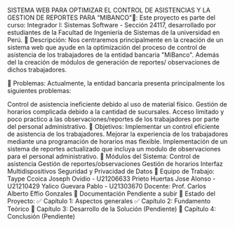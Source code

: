 SISTEMA WEB PARA OPTIMIZAR EL CONTROL DE ASISTENCIAS Y LA GESTION DE REPORTES PARA “MIBANCO"🏦:
Este proyecto es parte del curso: Integrador I: Sistemas Software - Sección 24117, desarrollado por estudiantes de la Facultad de Ingeniería de Sistemas de la universidad en Perú.
📑 Descripción:
Nos centraremos principalmente en la creación de un sistema web que ayude en la optimización del proceso de control de asistencia de los trabajadores de la entidad bancaria "MiBanco". Además del la creación de módulos de generación de reportes/ observaciones de dichos trabajadores.

🧠 Problemas:
Actualmente, la entidad bancaria presenta principalmente los siguientes problemas:

Control de asistencia ineficiente debido al uso de material físico.
Gestión de horarios complicada debido a la cantidad de sucursales.
Acceso limitado y poco practico a las observaciones/reportes de los trabajadores por parte del personal administrativo.
🎯 Objetivos:
Implementar un control eficiente de asistencia de los trabajadores.
Mejorar la experiencia de los trabajadores mediante una programación de horarios mas flexible. 
Implementación de un sistema de reportes actualizado que incluya un modulo de observaciones para el personal administrativo.
🧩 Módulos del Sistema:
Control de asistencia
Gestión de reportes/observaciones
Gestión de horarios
Interfaz Multidispositivos
Seguridad y Privacidad de Datos
👥 Equipo de Trabajo:
Taype Ccoica Joseph Ovidio - U21206633
Prieto Huertas Jose Alonso - U21210429
Yalico Guevara Pablo       - U21303670
Docente: Prof. Carlos Alberto Effio Gonzales
📄 Documentación
Pendiente a subir
📅 Estado del Proyecto:
✅ Capítulo 1: Aspectos generales
✅ Capítulo 2: Fundamento Teórico
🔄 Capítulo 3: Desarrollo de la Solución (Pendiente)
🔄 Capítulo 4: Conclusión (Pendiente)
